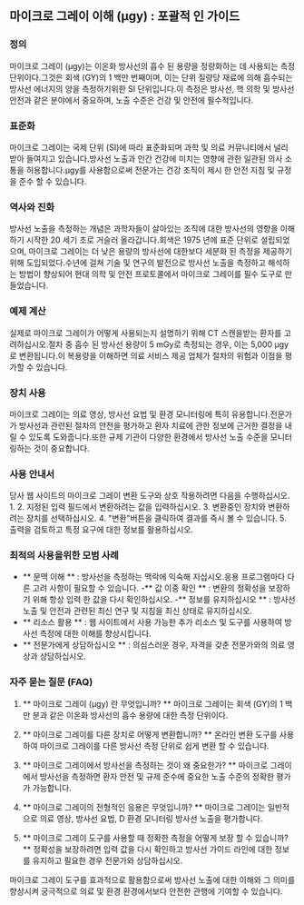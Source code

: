 ## 마이크로 그레이 이해 (μgy) : 포괄적 인 가이드

### 정의
마이크로 그레이 (μgy)는 이온화 방사선의 흡수 된 용량을 정량화하는 데 사용되는 측정 단위이다.그것은 회색 (GY)의 1 백만 번째이며, 이는 단위 질량당 재료에 의해 흡수되는 방사선 에너지의 양을 측정하기위한 SI 단위입니다.이 측정은 방사선, 핵 의학 및 방사선 안전과 같은 분야에서 중요하며, 노출 수준은 건강 및 안전에 필수적입니다.

### 표준화
마이크로 그레이는 국제 단위 (SI)에 따라 표준화되며 과학 및 의료 커뮤니티에서 널리 받아 들여지고 있습니다.방사선 노출과 인간 건강에 미치는 영향에 관한 일관된 의사 소통을 허용합니다.μgy를 사용함으로써 전문가는 건강 조직이 제시 한 안전 지침 및 규정을 준수 할 수 있습니다.

### 역사와 진화
방사선 노출을 측정하는 개념은 과학자들이 살아있는 조직에 대한 방사선의 영향을 이해하기 시작한 20 세기 초로 거슬러 올라갑니다.회색은 1975 년에 표준 단위로 설립되었으며, 마이크로 그레이는 더 낮은 용량의 방사선에 대한보다 세분화 된 측정을 제공하기 위해 도입되었다.수년에 걸쳐 기술 및 연구의 발전으로 방사선 노출을 측정하고 해석하는 방법이 향상되어 현대 의학 및 안전 프로토콜에서 마이크로 그레이를 필수 도구로 만들었습니다.

### 예제 계산
실제로 마이크로 그레이가 어떻게 사용되는지 설명하기 위해 CT 스캔을받는 환자를 고려하십시오.절차 중 흡수 된 방사선 용량이 ​​5 mGy로 측정되는 경우, 이는 5,000 μgy로 변환됩니다.이 복용량을 이해하면 의료 서비스 제공 업체가 절차의 위험과 이점을 평가할 수 있습니다.

### 장치 사용
마이크로 그레이는 의료 영상, 방사선 요법 및 환경 모니터링에 특히 유용합니다.전문가가 방사선과 관련된 절차의 안전을 평가하고 환자 치료에 관한 정보에 근거한 결정을 내릴 수 있도록 도와줍니다.또한 규제 기관이 다양한 환경에서 방사선 노출 수준을 모니터링하는 것이 중요합니다.

### 사용 안내서
당사 웹 사이트의 마이크로 그레이 변환 도구와 상호 작용하려면 다음을 수행하십시오.
1.
2. 지정된 입력 필드에서 변환하려는 값을 입력하십시오.
3. 변환중인 장치와 변환하려는 장치를 선택하십시오.
4. "변환"버튼을 클릭하여 결과를 즉시 볼 수 있습니다.
5. 출력을 검토하고 특정 요구에 대한 정보를 활용하십시오.

### 최적의 사용을위한 모범 사례
- ** 문맥 이해 ** : 방사선을 측정하는 맥락에 익숙해 지십시오.응용 프로그램마다 다른 고려 사항이 필요할 수 있습니다.
-** 값 이중 확인 ** : 변환의 정확성을 보장하기 위해 항상 입력 한 값을 다시 확인하십시오.
-** 정보를 유지하십시오 ** : 방사선 노출 및 안전과 관련된 최신 연구 및 지침을 최신 상태로 유지하십시오.
- ** 리소스 활용 ** : 웹 사이트에서 사용 가능한 추가 리소스 및 도구를 사용하여 방사선 측정에 대한 이해를 향상시킵니다.
- ** 전문가에게 상담하십시오 ** : 의심스러운 경우, 자격을 갖춘 전문가와의 의료 영상과 상담하십시오.

### 자주 묻는 질문 (FAQ)

1. ** 마이크로 그레이 (μgy) 란 무엇입니까? **
마이크로 그레이는 회색 (GY)의 1 백만 분과 같은 이온화 방사선의 흡수 용량에 대한 측정 단위이다.

2. ** 마이크로 그레이를 다른 장치로 어떻게 변환합니까? **
온라인 변환 도구를 사용하여 마이크로 그레이를 다른 방사선 측정 단위로 쉽게 변환 할 수 있습니다.

3. ** 마이크로 그레이에서 방사선을 측정하는 것이 왜 중요한가? **
마이크로 그레이에서 방사선을 측정하면 환자 안전 및 규제 준수에 중요한 노출 수준의 정확한 평가가 가능합니다.

4. ** 마이크로 그레이의 전형적인 응용은 무엇입니까? **
마이크로 그레이는 일반적으로 의료 영상, 방사선 요법, D 환경 모니터링 방사선 노출을 평가합니다.

5. ** 마이크로 그레이 도구를 사용할 때 정확한 측정을 어떻게 보장 할 수 있습니까? **
정확성을 보장하려면 입력 값을 다시 확인하고 방사선 가이드 라인에 대한 정보를 유지하고 필요한 경우 전문가와 상담하십시오.

마이크로 그레이 도구를 효과적으로 활용함으로써 방사선 노출에 대한 이해와 그 의미를 향상시켜 궁극적으로 의료 및 환경 환경에서보다 안전한 관행에 기여할 수 있습니다.